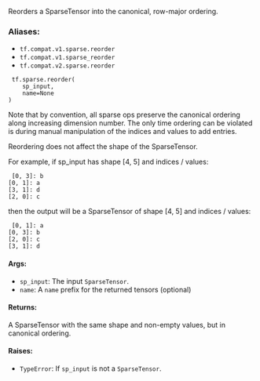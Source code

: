 
Reorders a SparseTensor into the canonical, row-major ordering.
### Aliases:
- `tf.compat.v1.sparse.reorder`
- `tf.compat.v1.sparse_reorder`
- `tf.compat.v2.sparse.reorder`

```
 tf.sparse.reorder(
    sp_input,
    name=None
)
```

Note that by convention, all sparse ops preserve the canonical ordering along increasing dimension number. The only time ordering can be violated is during manual manipulation of the indices and values to add entries.

Reordering does not affect the shape of the SparseTensor.

For example, if sp_input has shape [4, 5] and indices / values:

```
 [0, 3]: b
[0, 1]: a
[3, 1]: d
[2, 0]: c
```

then the output will be a SparseTensor of shape [4, 5] and indices / values:

```
 [0, 1]: a
[0, 3]: b
[2, 0]: c
[3, 1]: d
```
#### Args:
- `sp_input`: The input `SparseTensor`.
- `name`: A `name` prefix for the returned tensors (optional)
#### Returns:

A SparseTensor with the same shape and non-empty values, but in canonical ordering.
#### Raises:
- `TypeError`: If `sp_input` is not a `SparseTensor`.
